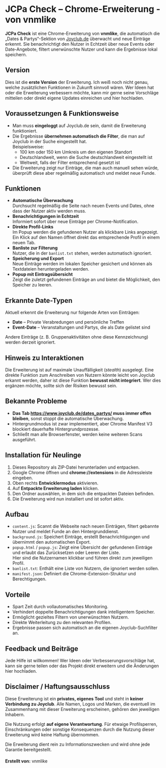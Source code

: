 <h1>JCPa Check – Chrome-Erweiterung - von vnmlike</h1>

<p><strong>JCPa Check</strong> ist eine Chrome-Erweiterung von <strong>vnmlike</strong>, 
die automatisch die „Dates &amp; Partys“-Sektion von 
<a href="https://www.joyclub.de/dates_partys/" target="_blank">Joyclub.de</a> überwacht und neue Einträge erkennt. 
Sie benachrichtigt den Nutzer in Echtzeit über neue Events oder Date-Angebote, filtert unerwünschte Nutzer 
und kann die Ergebnisse lokal speichern.</p>

<h2>Version</h2>
<p>Dies ist die <strong>erste Version</strong> der Erweiterung.  
Ich weiß noch nicht genau, welche zusätzlichen Funktionen in Zukunft sinnvoll wären.  
Wer Ideen hat oder die Erweiterung verbessern möchte, kann mir gerne seine Vorschläge mitteilen  
oder direkt eigene Updates einreichen und hier hochladen.</p>

<h2>Voraussetzungen & Funktionsweise</h2>
<ul>
  <li>Man muss <strong>eingeloggt</strong> auf Joyclub.de sein, damit die Erweiterung funktioniert.</li>
  <li>Die Ergebnisse <strong>übernehmen automatisch die Filter</strong>, die man auf Joyclub in der Suche eingestellt hat.<br>
      Beispielsweise:
      <ul>
        <li>100 km oder 150 km Umkreis um den eigenen Standort</li>
        <li>Deutschlandweit, wenn die Suche deutschlandweit eingestellt ist</li>
        <li>Weltweit, falls der Filter entsprechend gesetzt ist</li>
      </ul>
  </li>
  <li>Die Erweiterung zeigt nur Einträge, die man auch manuell sehen würde,  
      überprüft diese aber regelmäßig automatisch und meldet neue Funde.</li>
</ul>

<h2>Funktionen</h2>
<ul>
  <li><strong>Automatische Überwachung</strong><br>
      Durchsucht regelmäßig die Seite nach neuen Events und Dates, ohne dass der Nutzer aktiv werden muss.</li>
  <li><strong>Benachrichtigungen in Echtzeit</strong><br>
      Informiert sofort über neue Einträge per Chrome-Notification.</li>
  <li><strong>Direkte Profil-Links</strong><br>
      Im Popup werden die gefundenen Nutzer als klickbare Links angezeigt.  
      Ein Klick auf den Namen öffnet direkt das entsprechende Profil in einem neuen Tab.</li>
  <li><strong>Banliste zur Filterung</strong><br>
      Nutzer, die in der <code>banlist.txt</code> stehen, werden automatisch ignoriert.</li>
  <li><strong>Speicherung und Export</strong><br>
      Neue Einträge werden im lokalen Speicher gesichert und können als Textdateien heruntergeladen werden.</li>
  <li><strong>Popup mit Eintragsübersicht</strong><br>
      Zeigt die zuletzt gefundenen Einträge an und bietet die Möglichkeit, den Speicher zu leeren.</li>
</ul>

<h2>Erkannte Date-Typen</h2>
<p>Aktuell erkennt die Erweiterung nur folgende Arten von Einträgen:</p>
<ul>
  <li><strong>Date</strong> – Private Verabredungen und persönliche Treffen</li>
  <li><strong>Event-Date</strong> – Veranstaltungen und Partys, die als Date gelistet sind</li>
</ul>
<p>Andere Einträge (z. B. Gruppenaktivitäten ohne diese Kennzeichnung) werden derzeit ignoriert.</p>

<h2>Hinweis zu Interaktionen</h2>
<p>Die Erweiterung ist auf maximale Unauffälligkeit (<em>stealth</em>) ausgelegt.  
Eine direkte Funktion zum Anschreiben von Nutzern könnte leicht von Joyclub erkannt werden,  
daher ist diese Funktion <strong>bewusst nicht integriert</strong>.  
Wer dies ergänzen möchte, sollte sich der Risiken bewusst sein.</p>

<h2>Bekannte Probleme</h2>
<ul>
  <li><strong>Das Tab <a href="https://www.joyclub.de/dates_partys/" target="_blank">https://www.joyclub.de/dates_partys/</a> 
      muss immer offen bleiben</strong>,  
      sonst stoppt die automatische Überwachung.</li>
  <li>Hintergrundmodus ist zwar implementiert, aber Chrome Manifest V3 blockiert dauerhafte Hintergrundprozesse.</li>
  <li>Schließt man alle Browserfenster, werden keine weiteren Scans ausgeführt.</li>
</ul>

<h2>Installation für Neulinge</h2>
<ol>
  <li>Dieses Repository als ZIP-Datei herunterladen und entpacken.</li>
  <li>Google Chrome öffnen und <strong>chrome://extensions</strong> in die Adressleiste eingeben.</li>
  <li>Oben rechts <strong>Entwicklermodus</strong> aktivieren.</li>
  <li>Auf <strong>Entpackte Erweiterung laden</strong> klicken.</li>
  <li>Den Ordner auswählen, in dem sich die entpackten Dateien befinden.</li>
  <li>Die Erweiterung wird nun installiert und ist sofort aktiv.</li>
</ol>

<h2>Aufbau</h2>
<ul>
  <li><code>content.js</code>: Scannt die Webseite nach neuen Einträgen, filtert gebannte Nutzer und meldet Funde an den Hintergrunddienst.</li>
  <li><code>background.js</code>: Speichert Einträge, erstellt Benachrichtigungen und übernimmt den automatischen Export.</li>
  <li><code>popup.html</code> / <code>popup.js</code>: Zeigt eine Übersicht der gefundenen Einträge und erlaubt das Zurücksetzen oder Leeren der Liste.  
      <br>Hier sind die Nutzernamen klickbar und führen direkt zum jeweiligen Profil.</li>
  <li><code>banlist.txt</code>: Enthält eine Liste von Nutzern, die ignoriert werden sollen.</li>
  <li><code>manifest.json</code>: Definiert die Chrome-Extension-Struktur und Berechtigungen.</li>
</ul>

<h2>Vorteile</h2>
<ul>
  <li>Spart Zeit durch vollautomatisches Monitoring.</li>
  <li>Verhindert doppelte Benachrichtigungen dank intelligentem Speicher.</li>
  <li>Ermöglicht gezieltes Filtern von unerwünschten Nutzern.</li>
  <li>Direkte Weiterleitung zu den relevanten Profilen.</li>
  <li>Ergebnisse passen sich automatisch an die eigenen Joyclub-Suchfilter an.</li>
</ul>

<h2>Feedback und Beiträge</h2>
<p>Jede Hilfe ist willkommen!  
Wer Ideen oder Verbesserungsvorschläge hat, kann sie gerne teilen oder das Projekt direkt erweitern und die Änderungen hier hochladen.</p>

<h2>Disclaimer / Haftungsausschluss</h2>
<p>
  Diese Erweiterung ist ein <strong>privates, eigenes Tool</strong> und steht in <strong>keiner Verbindung zu Joyclub</strong>.  
  Alle Namen, Logos und Marken, die eventuell im Zusammenhang mit dieser Erweiterung erscheinen,  
  gehören den jeweiligen Inhabern.
</p>
<p>
  Die Nutzung erfolgt <strong>auf eigene Verantwortung</strong>.  
  Für etwaige Profilsperren, Einschränkungen oder sonstige Konsequenzen  
  durch die Nutzung dieser Erweiterung wird keine Haftung übernommen.
</p>
<p>
  Die Erweiterung dient rein zu Informationszwecken und wird ohne jede Garantie bereitgestellt.
</p>

<p style="margin-top: 20px;"><strong>Erstellt von:</strong> vnmlike</p>
